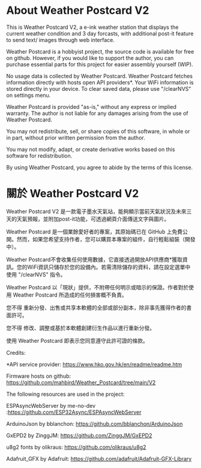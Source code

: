 <h1>About Weather Postcard V2</h1>

This is Weather Postcard V2, a e-ink weather station that displays the current weather condition and 3 day forcasts, with additional post-it feature to send text/ images through web interface.

Weather Postcard is a hobbyist project, the source code is available for free on github. However, if you would like to support the author, you can purchase essential parts for this project for easier assembly yourself (WIP).

No usage data is collected by Weather Postcard. Weather Postcard fetches information directly with hosts open API providers*. Your WiFi information is stored directly in your device. To clear saved data, please use "/clearNVS" on settings menu.

Weather Postcard is provided "as-is," without any express or implied warranty. The author is not liable for any damages arising from the use of Weather Postcard.

You may not redistribute, sell, or share copies of this software, in whole or in part, without prior written permission from the author.

You may not modify, adapt, or create derivative works based on this software for redistribution.

By using Weather Postcard, you agree to abide by the terms of this license.


<h1>關於 Weather Postcard V2</h1>

Weather Postcard V2 是一款電子墨水天氣站，能夠顯示當前天氣狀況及未來三天的天氣預報，並附加post-it功能，可透過網頁介面傳送文字與圖片。

Weather Postcard 是一個業餘愛好者的專案，其原始碼已在 GitHub 上免費公開。然而，如果您希望支持作者，您可以購買本專案的組件，自行輕鬆組裝（開發中）。

Weather Postcard不會收集任何使用數據，它直接透過開放API供應商*獲取資訊。您的WiFi資訊只儲存於您的設備內。若需清除儲存的資料，請在設定選單中使用 "/clearNVS" 指令。

Weather Postcard 以「現狀」提供，不附帶任何明示或暗示的保證。作者對於使用 Weather Postcard 所造成的任何損害概不負責。

您不得 重新分發、出售或共享本軟體的全部或部分副本，除非事先獲得作者的書面許可。

您不得 修改、調整或基於本軟體創建衍生作品以進行重新分發。

使用 Weather Postcard 即表示您同意遵守此許可證的條款。


Credits:

*API service provider: https://www.hko.gov.hk/en/readme/readme.htm


Firmware hosts on github: https://github.com/mahbird/Weather_Postcard/tree/main/V2

The following resources are used in the project:

ESPAsyncWebServer by me-no-dev :https://github.com/ESP32Async/ESPAsyncWebServer

ArduinoJson by bblanchon: https://github.com/bblanchon/ArduinoJson

GxEPD2 by ZinggJM: https://github.com/ZinggJM/GxEPD2

u8g2 fonts by olikraus: https://github.com/olikraus/u8g2

Adafruit_GFX by Adafruit: https://github.com/adafruit/Adafruit-GFX-Library

